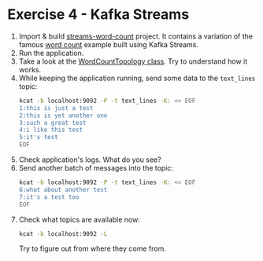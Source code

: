 # Exercise 4 - Kafka Streams

1. Import & build [streams-word-count](../streams-word-count) project. It contains a variation of the famous
   [word count](https://kafka.apache.org/documentation/streams/) example built using Kafka Streams.
2. Run the application.
3. Take a look at the [WordCountTopology class](../streams-word-count/src/main/java/com/mikemybytes/kafka/streams/WordCountTopology.java).
   Try to understand how it works.
4. While keeping the application running, send some data to the `text_lines` topic:
    ```bash
    kcat -b localhost:9092 -P -t text_lines -K: << EOF
    1:this is just a test
    2:this is yet another one
    3:such a great test
    4:i like this test
    5:it's test
    EOF
   ```
5. Check application's logs. What do you see?
6. Send another batch of messages into the topic:
    ```bash
    kcat -b localhost:9092 -P -t text_lines -K: << EOF
    6:what about another test
    7:it's a test too
    EOF
   ```
7. Check what topics are available now:
    ```bash
    kcat -b localhost:9092 -L
    ```
   Try to figure out from where they come from.